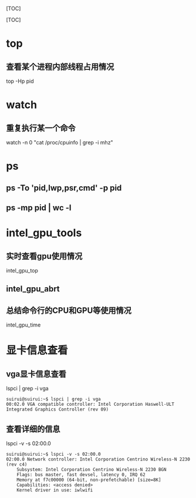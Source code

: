 <!-- GFM-TOC -->
[TOC]
<!-- GFM-TOC -->
[TOC]

# top

## 查看某个进程内部线程占用情况

top -Hp pid

# watch 

## 重复执行某一个命令
watch -n 0 "cat /proc/cpuinfo | grep -i mhz"


# ps
## ps -To 'pid,lwp,psr,cmd' -p pid
## ps -mp pid | wc -l

# intel_gpu_tools
## 实时查看gpu使用情况
intel_gpu_top

## intel_gpu_abrt

## 总结命令行的CPU和GPU等使用情况
intel_gpu_time

# 显卡信息查看

## vga显卡信息查看
lspci | grep -i vga 

```
suirui@suirui:~$ lspci | grep -i vga
00:02.0 VGA compatible controller: Intel Corporation Haswell-ULT Integrated Graphics Controller (rev 09)
```

## 查看详细的信息
lspci -v -s 02:00.0

```
suirui@suirui:~$ lspci -v -s 02:00.0
02:00.0 Network controller: Intel Corporation Centrino Wireless-N 2230 (rev c4)
    Subsystem: Intel Corporation Centrino Wireless-N 2230 BGN
    Flags: bus master, fast devsel, latency 0, IRQ 62
    Memory at f7c00000 (64-bit, non-prefetchable) [size=8K]
    Capabilities: <access denied>
    Kernel driver in use: iwlwifi
```
